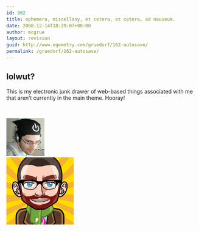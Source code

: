 ```yaml
---
id: 302
title: ephemera, miscellany, et cetera, et cetera, ad nauseum.
date: 2008-12-14T18:29:07+00:00
author: mcgrue
layout: revision
guid: http://www.egometry.com/gruedorf/162-autosave/
permalink: /gruedorf/162-autosave/
---
```

## lolwut?

This is my electronic junk drawer of web-based things associated with me that aren&#8217;t currently in the main theme. Hooray!

 

![](/i/avatars/creepy_ben.png)  
![](/i/avatars/grue-manga.gif)